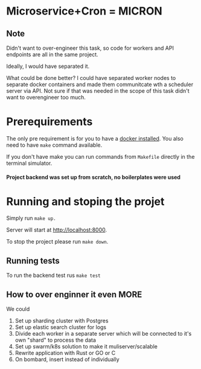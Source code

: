 # Microservice+Cron = MICRON

## Note

Didn't want to over-engineer this task, so code for workers and API endpoints are all in the same project.

Ideally, I would have separated it.

What could be done better? I could have separated worker nodes to separate docker containers and made them communitcate wth a scheduler server via API. Not sure if that was needed in the scope of this task didn't want to overengineer too much.

# Prerequirements

The only pre requirement is for you to have a [docker installed](https://docs.docker.com/engine/install/). You also need to have `make` command available.

If you don't have make you can run commands from `Makefile` directly in the terminal simulator.

#### Project backend was set up from scratch, no boilerplates were used

# Running and stoping the projet

Simply run `make up.`

Server will start at [http://localhost:8000](http://localhost:8000).

To stop the project please run `make down`.

## Running tests

To run the backend test rus `make test`

## How to over enginner it even MORE

We could

1. Set up sharding cluster with Postgres
2. Set up elastic search cluster for logs
3. Divide each worker in a separate server which will be connected to it's own "shard" to process the data
4. Set up swarm/k8s solution to make it muliserver/scalable
5. Rewrite application with Rust or GO or C
6. On bombard, insert instead of individually
